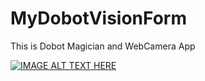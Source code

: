 # MyDobotVisionForm
This is Dobot Magician and WebCamera App

[![IMAGE ALT TEXT HERE](http://img.youtube.com/vi/cYwpP5QCVOU/0.jpg)](http://www.youtube.com/watch?v=cYwpP5QCVOU)
